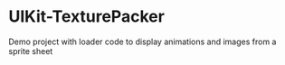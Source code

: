 UIKit-TexturePacker
===================

Demo project with loader code to display animations and images from a sprite sheet
